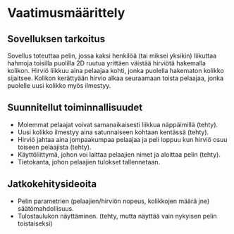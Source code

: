 # Vaatimusmäärittely

## Sovelluksen tarkoitus
Sovellus toteuttaa pelin, jossa kaksi henkilöä (tai miksei yksikin) liikuttaa hahmoja
toisilla puolilla 2D ruutua yrittäen väistää hirviötä hakemalla kolikon. Hirviö liikkuu aina pelaajaa kohti, jonka
puolella hakematon kolikko sijaitsee. Kolikon kerättyään hirvio alkaa seuraamaan toista
pelaajaa, jonka puolelle uusi kolikko myös ilmestyy.

## Suunnitellut toiminnallisuudet
- Molemmat pelaajat voivat samanaikaisesti liikkua näppäimillä (tehty).
- Uusi kolikko ilmestyy aina satunnaiseen kohtaan kentässä (tehty).
- Hirviö jahtaa aina jompaakumpaa pelaajaa ja peli loppuu kun hirviö osuu
toiseen pelaajista (tehty).
- Käyttöliittymä, johon voi laittaa pelaajien nimet ja aloittaa pelin (tehty).
- Tietokanta, johon pelaajien tulokset tallennetaan.

## Jatkokehitysideoita
- Pelin parametrien (pelaajien/hirviön nopeus, kolikkojen määrä jne) säätömahdollisuus.
- Tulostaulukon näyttäminen. (tehty, mutta näyttää vain nykyisen pelin toistaiseksi)
